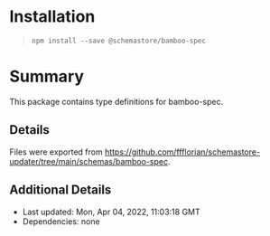 # Installation
> `npm install --save @schemastore/bamboo-spec`

# Summary
This package contains type definitions for bamboo-spec.

## Details
Files were exported from https://github.com/ffflorian/schemastore-updater/tree/main/schemas/bamboo-spec.

## Additional Details
* Last updated: Mon, Apr 04, 2022, 11:03:18 GMT
* Dependencies: none
